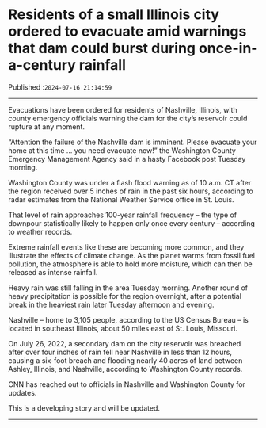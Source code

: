 # Residents of a small Illinois city ordered to evacuate amid warnings that dam could burst during once-in-a-century rainfall

Published :`2024-07-16 21:14:59`

---

Evacuations have been ordered for residents of Nashville, Illinois, with county emergency officials warning the dam for the city’s reservoir could rupture at any moment.

“Attention the failure of the Nashville dam is imminent. Please evacuate your home at this time … you need evacuate now!” the Washington County Emergency Management Agency said in a hasty Facebook post Tuesday morning.

Washington County was under a flash flood warning as of 10 a.m. CT after the region received over 5 inches of rain in the past six hours, according to radar estimates from the National Weather Service office in St. Louis.

That level of rain approaches 100-year rainfall frequency – the type of downpour statistically likely to happen only once every century – according to weather records.

Extreme rainfall events like these are becoming more common, and they illustrate the effects of climate change. As the planet warms from fossil fuel pollution, the atmosphere is able to hold more moisture, which can then be released as intense rainfall.

Heavy rain was still falling in the area Tuesday morning. Another round of heavy precipitation is possible for the region overnight, after a potential break in the heaviest rain later Tuesday afternoon and evening.

Nashville – home to 3,105 people, according to the US Census Bureau – is located in southeast Illinois, about 50 miles east of St. Louis, Missouri.

On July 26, 2022, a secondary dam on the city reservoir was breached after over four inches of rain fell near Nashville in less than 12 hours, causing a six-foot breach and flooding nearly 40 acres of land between Ashley, Illinois, and Nashville, according to Washington County records.

CNN has reached out to officials in Nashville and Washington County for updates.

This is a developing story and will be updated.

---

